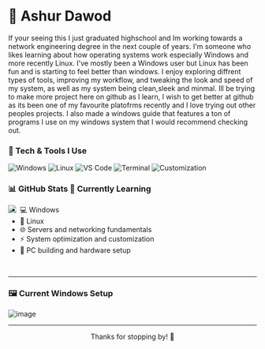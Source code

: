# 🦇 Ashur Dawod


If your seeing this I just graduated highschool and Im working towards a network engineering degree in the next couple of years. I'm someone who likes learning about how operating systems work especially Windows and more recently Linux. I've mostly been a Windows user but Linux has been fun and is starting to feel better than windows. I enjoy exploring diffrent types of tools, improving my workflow, and tweaking the look and speed of my system, as well as my system being clean,sleek and minmal. Ill be trying to make more project here on github as I learn, I wish to get better at github as its been one of my favourite platofrms recently and I love trying out other peoples projects. I also made a windows guide that features a ton of programs I use on my windows system that I would recommend checking out.

### 🔧 Tech & Tools I Use

![Windows](https://img.shields.io/badge/OS-Windows-0078D6?logo=windows&logoColor=white)
![Linux](https://img.shields.io/badge/OS-Linux-FCC624?logo=linux&logoColor=black)
![VS Code](https://img.shields.io/badge/Editor-VS%20Code-007ACC?logo=visual-studio-code&logoColor=white)
![Terminal](https://img.shields.io/badge/Terminal-OhMyPosh-blueviolet)
![Customization](https://img.shields.io/badge/Hobby-System%20Customization-purple)

### 📊 GitHub Stats            🌱 Currently Learning
<img align="left" src="https://github-readme-stats.vercel.app/api?username=Ashur-D&show_icons=true&theme=tokyonight" />


- 💻 Windows
- 🐧 Linux
- 🌐 Servers and networking fundamentals
- ⚡ System optimization and customization
- 🔧 PC building and hardware setup

<br clear="left"/>


---

### 🖼️ Current Windows Setup

![image](https://github.com/user-attachments/assets/fa4ea616-67b1-4781-8cd0-c17b65bd62fc)<br>


---

<p align="center">Thanks for stopping by! 🙏</p>
